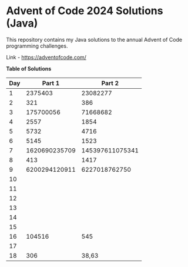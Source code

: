 # Advent of Code 2024 Solutions (Java)

This repository contains my Java solutions to the annual Advent of Code programming challenges.

Link - https://adventofcode.com/

**Table of Solutions**

| Day | Part 1        | Part 2          |
|-----|---------------|-----------------|
| 1   | 2375403       | 23082277        |
| 2   | 321           | 386             |
| 3   | 175700056     | 71668682        |
| 4   | 2557          | 1854            |
| 5   | 5732          | 4716            |
| 6   | 5145          | 1523            |
| 7   | 1620690235709 | 145397611075341 |
| 8   | 413           | 1417            |
| 9   | 6200294120911 | 6227018762750   |
| 10  |               |                 |
| 11  |               |                 |
| 12  |               |                 |
| 13  |               |                 |
| 14  |               |                 |
| 15  |               |                 |
| 16  | 104516        | 545             |
| 17  |               |                 |
| 18  | 306           | 38,63           |
